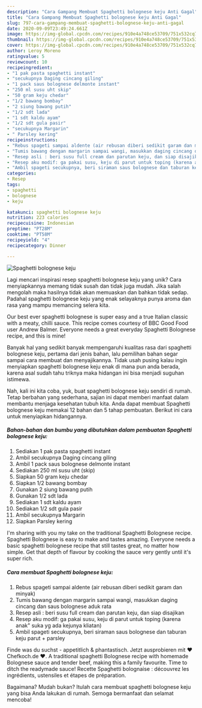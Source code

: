 ```yaml
---
description: "Cara Gampang Membuat Spaghetti bolognese keju Anti Gagal"
title: "Cara Gampang Membuat Spaghetti bolognese keju Anti Gagal"
slug: 797-cara-gampang-membuat-spaghetti-bolognese-keju-anti-gagal
date: 2020-09-09T23:49:24.661Z
image: https://img-global.cpcdn.com/recipes/910e4a748ce53709/751x532cq70/spaghetti-bolognese-keju-foto-resep-utama.jpg
thumbnail: https://img-global.cpcdn.com/recipes/910e4a748ce53709/751x532cq70/spaghetti-bolognese-keju-foto-resep-utama.jpg
cover: https://img-global.cpcdn.com/recipes/910e4a748ce53709/751x532cq70/spaghetti-bolognese-keju-foto-resep-utama.jpg
author: Leroy Moreno
ratingvalue: 5
reviewcount: 10
recipeingredient:
- "1 pak pasta spaghetti instant"
- "secukupnya Daging cincang giling"
- "1 pack saus bolognese delmonte instant"
- "250 ml susu uht skip"
- "50 gram keju chedar"
- "1/2 bawang bombay"
- "2 siung bawang putih"
- "1/2 sdt lada"
- "1 sdt kaldu ayam"
- "1/2 sdt gula pasir"
- "secukupnya Margarin"
- " Parsley kering"
recipeinstructions:
- "Rebus spageti sampai aldente (air rebusan diberi sedikit garam dan minyak)"
- "Tumis bawang dengan margarin sampai wangi, masukkan daging cincang dan saus bolognese aduk rata"
- "Resep asli : beri susu full cream dan parutan keju, dan siap disajikan"
- "Resep aku modif: ga pakai susu, keju di parut untuk toping (karena anak&#34; suka yg ada kejunya kliatan)"
- "Ambil spageti secukupnya, beri siraman saus bolognese dan taburan keju parut + parsley"
categories:
- Resep
tags:
- spaghetti
- bolognese
- keju

katakunci: spaghetti bolognese keju 
nutrition: 223 calories
recipecuisine: Indonesian
preptime: "PT28M"
cooktime: "PT58M"
recipeyield: "4"
recipecategory: Dinner

---
```



![Spaghetti bolognese keju](https://img-global.cpcdn.com/recipes/910e4a748ce53709/751x532cq70/spaghetti-bolognese-keju-foto-resep-utama.jpg)

Lagi mencari inspirasi resep spaghetti bolognese keju yang unik? Cara menyiapkannya memang tidak susah dan tidak juga mudah. Jika salah mengolah maka hasilnya tidak akan memuaskan dan bahkan tidak sedap. Padahal spaghetti bolognese keju yang enak selayaknya punya aroma dan rasa yang mampu memancing selera kita.

Our best ever spaghetti bolognese is super easy and a true Italian classic with a meaty, chilli sauce. This recipe comes courtesy of BBC Good Food user Andrew Balmer. Everyone needs a great everyday Spaghetti Bolognese recipe, and this is mine!

Banyak hal yang sedikit banyak mempengaruhi kualitas rasa dari spaghetti bolognese keju, pertama dari jenis bahan, lalu pemilihan bahan segar sampai cara membuat dan menyajikannya. Tidak usah pusing kalau ingin menyiapkan spaghetti bolognese keju enak di mana pun anda berada, karena asal sudah tahu triknya maka hidangan ini bisa menjadi suguhan istimewa.


Nah, kali ini kita coba, yuk, buat spaghetti bolognese keju sendiri di rumah. Tetap berbahan yang sederhana, sajian ini dapat memberi manfaat dalam membantu menjaga kesehatan tubuh kita. Anda dapat membuat Spaghetti bolognese keju memakai 12 bahan dan 5 tahap pembuatan. Berikut ini cara untuk menyiapkan hidangannya.

<!--inarticleads1-->

##### Bahan-bahan dan bumbu yang dibutuhkan dalam pembuatan Spaghetti bolognese keju:

1. Sediakan 1 pak pasta spaghetti instant
1. Ambil secukupnya Daging cincang giling
1. Ambil 1 pack saus bolognese delmonte instant
1. Sediakan 250 ml susu uht (skip)
1. Siapkan 50 gram keju chedar
1. Siapkan 1/2 bawang bombay
1. Gunakan 2 siung bawang putih
1. Gunakan 1/2 sdt lada
1. Sediakan 1 sdt kaldu ayam
1. Sediakan 1/2 sdt gula pasir
1. Ambil secukupnya Margarin
1. Siapkan  Parsley kering


I&#39;m sharing with you my take on the traditional Spaghetti Bolognese recipe. Spaghetti Bolognese is easy to make and tastes amazing. Everyone needs a basic spaghetti bolognese recipe that still tastes great, no matter how simple. Get that depth of flavour by cooking the sauce very gently until it&#39;s super rich. 

<!--inarticleads2-->

##### Cara membuat Spaghetti bolognese keju:

1. Rebus spageti sampai aldente (air rebusan diberi sedikit garam dan minyak)
1. Tumis bawang dengan margarin sampai wangi, masukkan daging cincang dan saus bolognese aduk rata
1. Resep asli : beri susu full cream dan parutan keju, dan siap disajikan
1. Resep aku modif: ga pakai susu, keju di parut untuk toping (karena anak&#34; suka yg ada kejunya kliatan)
1. Ambil spageti secukupnya, beri siraman saus bolognese dan taburan keju parut + parsley


Finde was du suchst - appetitlich &amp; phantastisch. Jetzt ausprobieren mit ♥ Chefkoch.de ♥. A traditional spaghetti Bolognese recipe with homemade Bolognese sauce and tender beef, making this a family favourite. Time to ditch the readymade sauce! Recette Spaghetti bolognaise : découvrez les ingrédients, ustensiles et étapes de préparation. 

Bagaimana? Mudah bukan? Itulah cara membuat spaghetti bolognese keju yang bisa Anda lakukan di rumah. Semoga bermanfaat dan selamat mencoba!
